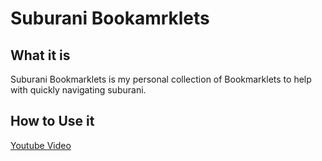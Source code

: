 # Suburani Bookamrklets

## What it is

Suburani Bookmarklets is my personal collection of Bookmarklets to help with quickly navigating suburani.

## How to Use it

[Youtube Video](https://youtu.be/JmdDY4n4rtU)
